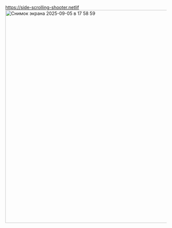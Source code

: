 https://side-scrolling-shooter.netlif
<img width="1253" height="668" alt="Снимок экрана 2025-09-05 в 17 58 59" src="https://github.com/user-attachments/assets/a53564a5-3fce-4396-8721-7aa2fd24f621" />
